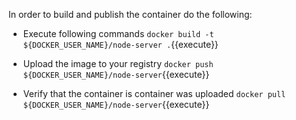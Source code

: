 
In order to build and publish the container do the following:

- Execute following commands
  `docker build -t ${DOCKER_USER_NAME}/node-server .`{{execute}}

- Upload the image to your registry
  `docker push ${DOCKER_USER_NAME}/node-server`{{execute}} 
  
- Verify that the container is container was uploaded
  `docker pull ${DOCKER_USER_NAME}/node-server`{{execute}} 

